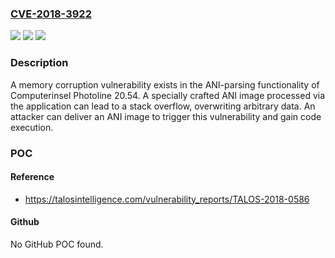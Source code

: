 ### [CVE-2018-3922](https://cve.mitre.org/cgi-bin/cvename.cgi?name=CVE-2018-3922)
![](https://img.shields.io/static/v1?label=Product&message=Computerinsel%20Photoline&color=blue)
![](https://img.shields.io/static/v1?label=Version&message=n%2Fa&color=blue)
![](https://img.shields.io/static/v1?label=Vulnerability&message=heap-based%20buffer%20overflow&color=brighgreen)

### Description

A memory corruption vulnerability exists in the ANI-parsing functionality of Computerinsel Photoline 20.54. A specially crafted ANI image processed via the application can lead to a stack overflow, overwriting arbitrary data. An attacker can deliver an ANI image to trigger this vulnerability and gain code execution.

### POC

#### Reference
- https://talosintelligence.com/vulnerability_reports/TALOS-2018-0586

#### Github
No GitHub POC found.

